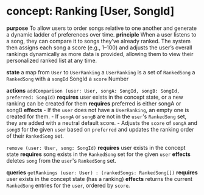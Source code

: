 # concept: Ranking \[User, SongId]

**purpose** To allow users to order songs relative to one another and generate a dynamic ladder of preferences over time.
**principle** When a user listens to a song, they can compare it to songs they’ve already ranked. The system then assigns each song a score (e.g., 1–100) and adjusts the user’s overall rankings dynamically as more data is provided, allowing them to view their personalized ranked list at any time.

**state**
a map from `User` to `UserRanking`
a `UserRanking` is a set of `RankedSong`
a `RankedSong` with
a `songId` SongId
a `score` Number

**actions**
`addComparison (user: User, songA: SongId, songB: SongId, preferred: SongId)`
**requires** user exists in the concept state, or a new ranking can be created for them
**requires** preferred is either songA or songB
**effects**
\- If the `user` does not have a `UserRanking`, an empty one is created for them.
\- If `songA` or `songB` are not in the `user`'s `RankedSong` set, they are added with a neutral default score.
\- Adjusts the `score` of `songA` and `songB` for the given `user` based on `preferred` and updates the ranking order of their `RankedSong` set.

`remove (user: User, song: SongId)`
**requires** user exists in the concept state
**requires** song exists in the `RankedSong` set for the given `user`
**effects** deletes `song` from the `user`'s `RankedSong` set.

**queries**
`getRankings (user: User) : (rankedSongs: RankedSong[])`
**requires** user exists in the concept state (has a ranking)
**effects** returns the current `RankedSong` entries for the `user`, ordered by `score`.